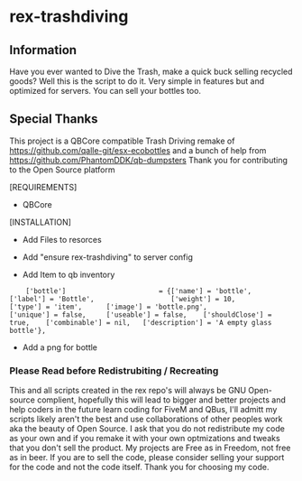 # rex-trashdiving

## Information
Have you ever wanted to Dive the Trash, make a quick buck selling recycled goods? Well this is the script to do it. Very simple in features but and optimized for servers. You can sell your bottles too. 

## Special Thanks
This project is a QBCore compatible Trash Driving remake of https://github.com/qalle-git/esx-ecobottles and a bunch of help from https://github.com/PhantomDDK/qb-dumpsters
Thank you for contributing to the Open Source platform

[REQUIREMENTS]
  
* QBCore

[INSTALLATION]

- Add Files to resorces

- Add "ensure rex-trashdiving" to server config

- Add Item to qb inventory
```
	['bottle'] 			 			 = {['name'] = 'bottle', 						['label'] = 'Bottle', 					['weight'] = 10, 		['type'] = 'item', 		['image'] = 'bottle.png', 				['unique'] = false, 	['useable'] = false, 	['shouldClose'] = true,	   ['combinable'] = nil,   ['description'] = 'A empty glass bottle'},
```
- Add a png for bottle

### Please Read before Redistrubiting / Recreating
This and all scripts created in the rex repo's will always be GNU Open-source complient, hopefully this will lead to bigger and better projects and help coders in the future learn coding for FiveM and QBus, I'll admitt my scripts likely aren't the best and use collaborations of other peoples work aka the beauty of Open Source. I ask that you do not redistribute my code as your own and if you remake it with your own optmizations and tweaks that you don't sell the product. My projects are Free as in Freedom, not free as in beer. If you are to sell the code, please consider selling your support for the code and not the code itself. Thank you for choosing my code.
